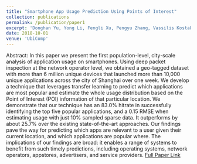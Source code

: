 ```yaml
---
title: "Smartphone App Usage Prediction Using Points of Interest"
collection: publications
permalink: /publication/paper1
excerpt: 'Donghan Yu, Yong Li, Fengli Xu, Pengyu Zhang, Vassilis Kostakos'
date: 2018-10-01
venue: 'UbiComp'
---
```

Abstract: In this paper we present the first population-level, city-scale analysis of application usage on smartphones. Using deep packet inspection at the network operator level, we obtained a geo-tagged dataset with more than 6 million unique devices that launched more than 10,000 unique applications across the city of Shanghai over one week. We develop a technique that leverages transfer learning to predict which applications are most popular and estimate the whole usage distribution based on the Point of Interest (POI) information of that particular location. We demonstrate that our technique has an 83.0% hitrate in successfully identifying the top five popular applications, and a 0.15 RMSE when estimating usage with just 10% sampled sparse data. It outperforms by about 25.7% over the existing state-of-the-art approaches. Our findings pave the way for predicting which apps are relevant to a user given their current location, and which applications are popular where. The implications of our findings are broad: it enables a range of systems to benefit from such timely predictions, including operating systems, network operators, appstores, advertisers, and service providers. [Full Paper Link](https://dl.acm.org/doi/abs/10.1145/3161413)
